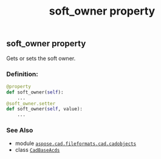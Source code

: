﻿---
title: soft_owner property
second_title: Aspose.CAD for Python via .NET API References
description: 
type: docs
weight: 140
url: /python-net/aspose.cad.fileformats.cad.cadobjects/cadbaseacds/soft_owner/
is_root: false
---

## soft_owner property


Gets or sets the soft owner.
### Definition:
```python
@property
def soft_owner(self):
    ...
@soft_owner.setter
def soft_owner(self, value):
    ...
```

### See Also
* module [`aspose.cad.fileformats.cad.cadobjects`](../../)
* class [`CadBaseAcds`](/cad/python-net/aspose.cad.fileformats.cad.cadobjects/cadbaseacds)

